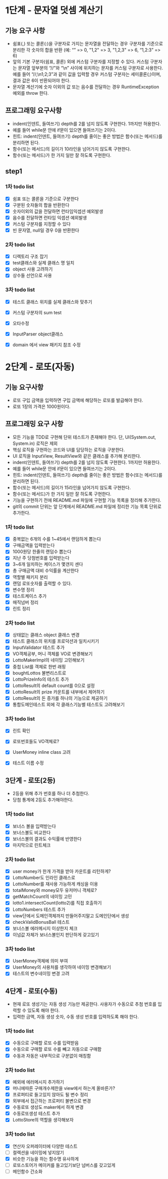 # 1단계 - 문자열 덧셈 계산기

## 기능 요구 사항
- 쉼표(,) 또는 콜론(:)을 구분자로 가지는 문자열을 전달하는 경우 구분자를 기준으로 분리한 각 숫자의 합을 반환 (예: “” => 0, "1,2" => 3, "1,2,3" => 6, “1,2:3” => 6)  
- 앞의 기본 구분자(쉼표, 콜론) 외에 커스텀 구분자를 지정할 수 있다. 커스텀 구분자는 문자열 앞부분의 “//”와 “\n” 사이에 위치하는 문자를 커스텀 구분자로 사용한다. 예를 들어 “//;\n1;2;3”과 같이 값을 입력할 경우 커스텀 구분자는 세미콜론(;)이며, 결과 값은 6이 반환되어야 한다.  
- 문자열 계산기에 숫자 이외의 값 또는 음수를 전달하는 경우 RuntimeException 예외를 throw 한다.

## 프로그래밍 요구사항
- indent(인덴트, 들여쓰기) depth를 2를 넘지 않도록 구현한다. 1까지만 허용한다.
- 예를 들어 while문 안에 if문이 있으면 들여쓰기는 2이다.
- 힌트: indent(인덴트, 들여쓰기) depth를 줄이는 좋은 방법은 함수(또는 메서드)를 분리하면 된다.
- 함수(또는 메서드)의 길이가 10라인을 넘어가지 않도록 구현한다.
- 함수(또는 메서드)가 한 가지 일만 잘 하도록 구현한다.


## step1
### 1차 todo list
- [x] 쉼표 또는 콜론을 기준으로 구분한다
- [x] 구분된 숫자들의 합을 반환한다
- [x] 숫자이외의 값을 전달하면 런타임익셉션 예외발생
- [x] 음수를 전달하면 런타임 익셉션 예외발생
- [x] 커스텀 구분자를 지정할 수 있다
- [x] 빈 문자열, null일 경우 0을 반환한다

### 2차 todo list
- [x] 디렉토리 구조 잡기
- [x] test클래스와 실제 클래스 명 일치
- [x] object 사용 고려하기
- [x] 상수들 선언으로 사용

### 3차 todo list
- [x] 테스트 클래스 위치를 실제 클래스와 맞추기
- [x] 커스텀 구분자의 sum test
- [x] 오타수정
- [x] InputParser object클래스
- [x] domain 에서 view 패키지 참조 수정


# 2단계 - 로또(자동)

## 기능 요구사항
- 로또 구입 금액을 입력하면 구입 금액에 해당하는 로또를 발급해야 한다.
- 로또 1장의 가격은 1000원이다.

## 프로그래밍 요구 사항
- 모든 기능을 TDD로 구현해 단위 테스트가 존재해야 한다. 단, UI(System.out, System.in) 로직은 제외
- 핵심 로직을 구현하는 코드와 UI를 담당하는 로직을 구분한다.
- UI 로직을 InputView, ResultView와 같은 클래스를 추가해 분리한다.
- indent(인덴트, 들여쓰기) depth를 2를 넘지 않도록 구현한다. 1까지만 허용한다.
- 예를 들어 while문 안에 if문이 있으면 들여쓰기는 2이다.
- 힌트: indent(인덴트, 들여쓰기) depth를 줄이는 좋은 방법은 함수(또는 메서드)를 분리하면 된다.
- 함수(또는 메서드)의 길이가 15라인을 넘어가지 않도록 구현한다.
- 함수(또는 메서드)가 한 가지 일만 잘 하도록 구현한다.
- 기능을 구현하기 전에 README.md 파일에 구현할 기능 목록을 정리해 추가한다.
- git의 commit 단위는 앞 단계에서 README.md 파일에 정리한 기능 목록 단위로 추가한다.

### 1차 todo list
- [x] 중복없는 6개의 수를 1~45에서 랜덤하게 뽑는다
- [x] 구매금액을 입력받는다
- [x] 1000원당 한줄의 랜덤수 뽑는다
- [x] 지난 주 당첨번호를 입력받는다
- [x] 3~6개 일치하는 케이스가 몇갠지 센다
- [x] 총 구매금액 대비 수익률을 계산한다
- [x] 역할별 패키지 분리
- [x] 랜덤 로또숫자를 출력할 수 있다.
- [x] 변수명 정리
- [x] 테스트케이스 추가
- [x] 매직넘버 정리
- [x] 린트 정리

### 2차 todo list
- [x] 상태없는 클래스 object 클래스 변경
- [x] 테스트 클래스의 위치를 프로덕션과 일치시키기
- [x] InputValidator 테스트 추가
- [x] VO객체공부, 머니 객체를 VO로 변경해보기
- [x] LottoMakerImpl의 네이밍 고민해보기
- [x] 중첩 List를 객체로 한번 래핑
- [x] boughtLottos 불변리스트로
- [x] LottoPrizeInfo의 테스트 추가
- [x] LottoResult의 default count를 0으로 설정
- [x] LottoResult의 prize 카운트를 내부에서 제어하기
- [x] LottoResult의 돈 증가를 하나의 기능으로 제공하기
- [x] 통합도메인테스트 외에 각 클래스기능별 테스트도 고려해보기

### 3차 todo list
- [x] 린트 확인
- [x] 로또번호들도 VO객체로?
- [x] UserMoney inline class 고려
- [x] 테스트 이름 수정


## 3단계 - 로또(2등)
- 2등을 위해 추가 번호를 하나 더 추첨한다.
- 당첨 통계에 2등도 추가해야한다.

### 1차 todo list
- [x] 보너스 볼을 입력받는다
- [x] 보너스볼도 비교한다
- [x] 보너스볼의 결과도 수익률에 반영한다
- [x] 마지막으로 린트체크

### 2차 todo list
- [x] user money가 한개 가격을 받아 카운트를 리턴하게?
- [x] LottoNumber도 인라인 클래스로
- [x] LottoNumber를 재사용 가능하게 캐싱을 이용
- [x] totalMoney와 money모두 유저머니 객체로? 
- [x] getMatchCount의 네이밍 고민
- [x] lotto1.intersectCount(lotto2)를 직접 호출하기
- [x] LottoNumbers 테스트 추가
- [x] view단에서 도메인객체까지 만들어주지말고 도메인단에서 생성
- [x] checkValidBonusBall 테스트
- [x] 보너스볼 에러메시지 이상한지 체크
- [x] 이넘값 자체가 보너스볼인지 판단하게 갖고있기

### 3차 todo list
- [x] UserMoney객체에 의미 부여
- [x] UserMoney의 사용처를 생각하여 네이밍 변경해보기
- [x] 테스트의 변수네이밍 변경 고려

## 4단계 - 로또(수동)
- 현재 로또 생성기는 자동 생성 기능만 제공한다. 사용자가 수동으로 추첨 번호를 입력할 수 있도록 해야 한다.
- 입력한 금액, 자동 생성 숫자, 수동 생성 번호를 입력하도록 해야 한다.

### 1차 todo list
- [x] 수동으로 구매할 로또 수를 입력받음
- [x] 수동으로 구매할 로또 수를 빼고 자동으로 구매함
- [x] 수동과 자동은 내부적으로 구분없이 매칭함

### 2차 todo list
- [x] 예외에 에러메시지 추가하기
- [x] 머니에따른 구매개수제한을 view에서 하는게 올바른가? 
- [x] 프로퍼티로 들고있지 않아도 될 변수 정리
- [x] 외부에서 접근하는 프로퍼티 불변으로 변경
- [x] 수동로또 생성도 maker에서 하게 변경
- [x] 수동로또생성 테스트 추가
- [x] LottoStore의 역할을 생각해보자

### 3차 todo list
- [x] 연산자 오퍼레이터에 다양한 테스트
- [ ] 컬렉션을 네이밍에 넣지않기
- [x] 비슷한 기능을 하는 함수명 유사하게
- [ ] 로또스토어가 메이커를 들고있기보단 넘버스를 갖고있게
- [ ] 메인함수 간소화